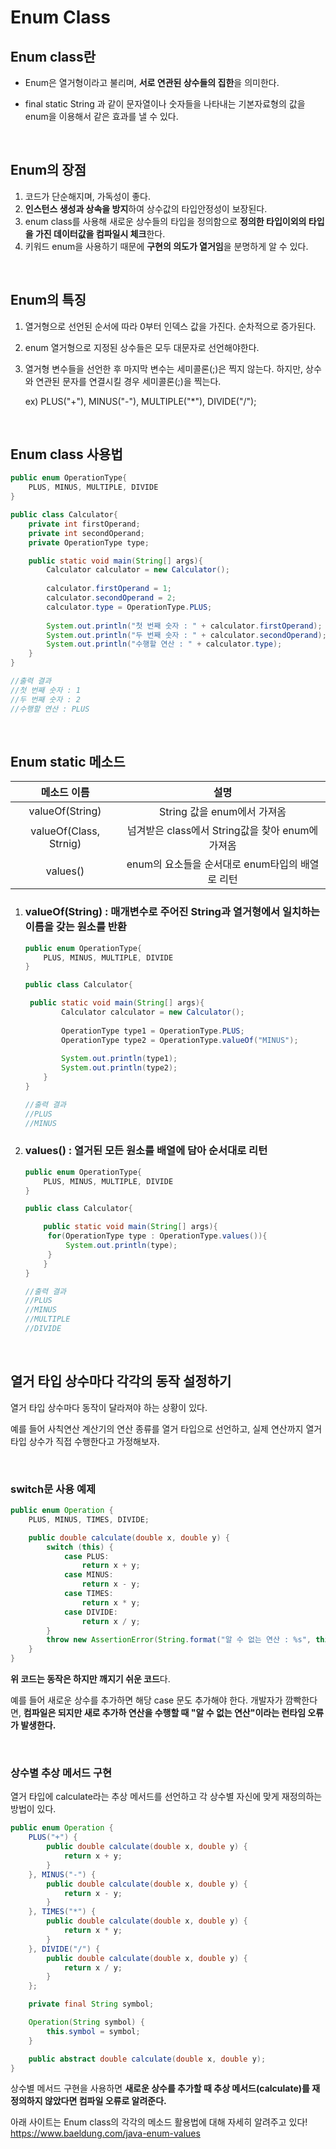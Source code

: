 # Enum Class

## Enum class란

- Enum은 열거형이라고 불리며, **서로 연관된 상수들의 집한**을 의미한다.

- final static String 과 같이 문자열이나 숫자들을 나타내는 기본자료형의 값을 enum을 이용해서 같은 효과를 낼  수 있다.

</br >

## Enum의 장점

1. 코드가 단순해지며, 가독성이 좋다.
2. **인스턴스 생성과 상속을 방지**하여 상수값의 타입안정성이 보장된다.
3. enum class를 사용해 새로운 상수들의 타입을 정의함으로 **정의한 타입이외의 타입을 가진 데이터값을 컴파일시 체크**한다.
4. 키워드 enum을 사용하기 때문에 **구현의 의도가 열거임**을 분명하게 알 수 있다.

</br >

## Enum의 특징

1. 열거형으로 선언된 순서에 따라 0부터 인덱스 값을 가진다. 순차적으로 증가된다.

2. enum 열거형으로 지정된 상수들은 모두 대문자로 선언해야한다.

3. 열거형 변수들을 선언한 후 마지막 변수는 세미콜론(;)은 찍지 않는다.
   하지만, 상수와 연관된 문자를 연결시킬 경우 세미콜론(;)을 찍는다.

   ex) PLUS("+"), MINUS("-"), MULTIPLE("*"), DIVIDE("/");

</br >

## Enum class 사용법

```java
public enum OperationType{
    PLUS, MINUS, MULTIPLE, DIVIDE
}

public class Calculator{
	private int firstOperand;
	private int secondOperand;
	private OperationType type;

    public static void main(String[] args){
        Calculator calculator = new Calculator();
        
        calculator.firstOperand = 1;
        calculator.secondOperand = 2;
        calculator.type = OperationType.PLUS;
        
        System.out.println("첫 번째 숫자 : " + calculator.firstOperand);
        System.out.println("두 번째 숫자 : " + calculator.secondOperand);
        System.out.println("수행할 연산 : " + calculator.type);
    }
}

//출력 결과
//첫 번째 숫자 : 1
//두 번째 숫자 : 2
//수행할 연산 : PLUS
```

</br >

## Enum static 메소드

|      메소드 이름       |                       설명                       |
| :--------------------: | :----------------------------------------------: |
|    valueOf(String)     |           String 값을 enum에서 가져옴            |
| valueOf(Class, Strnig) | 넘겨받은 class에서 String값을 찾아 enum에 가져옴 |
|        values()        | enum의 요소들을 순서대로 enum타입의 배열로 리턴  |

1. ### valueOf(String) : 매개변수로 주어진 String과 열거형에서 일치하는 이름을 갖는 원소를 반환

   ```java
   public enum OperationType{
       PLUS, MINUS, MULTIPLE, DIVIDE
   }
   
   public class Calculator{
   
   	public static void main(String[] args){
           Calculator calculator = new Calculator();
           
           OperationType type1 = OperationType.PLUS;
           OperationType type2 = OperationType.valueOf("MINUS");
           
           System.out.println(type1);
           System.out.println(type2);
       }
   }
   
   //출력 결과
   //PLUS
   //MINUS
   ```

2. ### values() : 열거된 모든 원소를 배열에 담아 순서대로 리턴

   ```java
   public enum OperationType{
       PLUS, MINUS, MULTIPLE, DIVIDE
   }
   
   public class Calculator{
   
       public static void main(String[] args){
       	for(OperationType type : OperationType.values()){
           	System.out.println(type);            
       	}
       }
   }
   
   //출력 결과
   //PLUS
   //MINUS
   //MULTIPLE
   //DIVIDE
   ```

   </br >

## 열거 타입 상수마다 각각의 동작 설정하기

열거 타입 상수마다 동작이 달라져야 하는 상황이 있다.

예를 들어 사칙연산 계산기의 연산 종류를 열거 타입으로 선언하고, 실제 연산까지 열거 타입 상수가 직접 수행한다고 가정해보자.

 </br >

### **switch문 사용 예제**

```java
public enum Operation {
    PLUS, MINUS, TIMES, DIVIDE;

    public double calculate(double x, double y) {
        switch (this) {
            case PLUS:
                return x + y;
            case MINUS:
                return x - y;
            case TIMES:
                return x * y;
            case DIVIDE:
                return x / y;
        }
        throw new AssertionError(String.format("알 수 없는 연산 : %s", this));
    }
}
```

**위 코드는 동작은 하지만 깨지기 쉬운 코드**다.

예를 들어 새로운 상수를 추가하면 해당 case 문도 추가해야 한다. 개발자가 깜빡한다면, **컴파일은 되지만 새로 추가하 연산을 수행할 때 "알 수 없는 연산"이라는 런타임 오류가 발생한다.**

 </br >

### **상수별 추상 메서드 구현**

열거 타입에 calculate라는 추상 메서드를 선언하고 각 상수별 자신에 맞게 재정의하는 방법이 있다.

```java
public enum Operation {
    PLUS("+") {
        public double calculate(double x, double y) {
            return x + y;
        }
    }, MINUS("-") {
        public double calculate(double x, double y) {
            return x - y;
        }
    }, TIMES("*") {
        public double calculate(double x, double y) {
            return x * y;
        }
    }, DIVIDE("/") {
        public double calculate(double x, double y) {
            return x / y;
        }
    };

    private final String symbol;

    Operation(String symbol) {
        this.symbol = symbol;
    }

    public abstract double calculate(double x, double y);
}
```

상수별 메서드 구현을 사용하면 **새로운 상수를 추가할 때 추상 메서드(calculate)를 재정의하지 않았다면 컴파일 오류로 알려준다.**

아래 사이트는 Enum class의 각각의 메소드 활용법에 대해 자세히 알려주고 있다!
<https://www.baeldung.com/java-enum-values>

